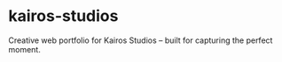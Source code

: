 # kairos-studios
Creative web portfolio for Kairos Studios – built for capturing the perfect moment.
